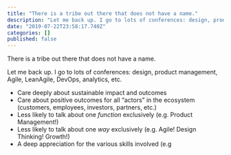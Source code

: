 ```yaml
---
title: "There is a tribe out there that does not have a name."
description: "Let me back up. I go to lots of conferences: design, product management, Agile, LeanAgile, DevOps, analytics, etc."
date: "2019-07-22T23:58:17.740Z"
categories: []
published: false
---
```


  

There is a tribe out there that does not have a name. 

Let me back up. I go to lots of conferences: design, product management, Agile, LeanAgile, DevOps, analytics, etc. 

-   Care deeply about sustainable impact and outcomes
-   Care about positive outcomes for all “actors” in the ecosystem (customers, employees, investors, partners, etc.)
-   Less likely to talk about one _function_ exclusively (e.g. Product Management!)
-   Less likely to talk about one _way_ exclusively (e.g. Agile! Design Thinking! Growth!)
-   A deep appreciation for the various skills involved (e.g
